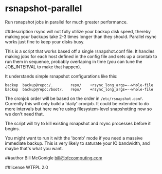 # rsnapshot-parallel
Run rsnapshot jobs in parallel for much greater performance.

##description
rsync will not fully utilize your backup disk speed, thereby making your backups take 2-3 times longer than they should.  Parallel rsync works just fine to keep your disks busy.

This is a script that works based off a single rsnapshot.conf file.  It handles making jobs for each host defined in the config file and sets up a crontab to run them in sequence, probably overlaping in time (you can tune the JOB_INTERVAL to make that happen).

It understands simple rsnapshot configurations like this:

```
backup  backup@repo:/.        repo/    +rsync_long_args=--whole-file
backup  backup@repo:/boot/.   repo/    +rsync_long_args=--whole-file
```

The cronjob order will be based on the order in ```/etc/rsnapshot.conf```.  Currently this will only build a 'daily' cronjob.  It could be extended to do more intervals but here we're using filesystem-level snapshotting now so we don't need that.

The script will try to kill existing rsnapshot and rsync processes before it begins.

You might want to run it with the 'bomb' mode if you need a massive immediate backup.
This is very likely to saturate your IO bandwidth, and maybe that's what you want.

##author
Bill McGonigle <bill@bfccomputing.com>

##license
WTFPL 2.0
